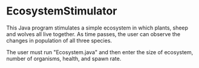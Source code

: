 # EcosystemStimulator
This Java program stimulates a simple ecosystem in which plants, sheep and wolves all live together. As time passes, the user can observe the changes in population of all three species.

The user must run "Ecosystem.java" and then enter the size of ecosystem, number of organisms, health, and spawn rate.
